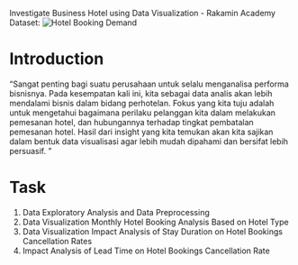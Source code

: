 Investigate Business Hotel using Data Visualization - Rakamin Academy <br>
Dataset:  ![Hotel Booking Demand]([https://myoctocat.com/assets/images/base-octocat.svg](https://www.kaggle.com/datasets/jessemostipak/hotel-booking-demand))

# Introduction
“Sangat penting bagi suatu perusahaan untuk selalu menganalisa performa bisnisnya. Pada kesempatan kali ini, kita sebagai data analis akan lebih mendalami bisnis dalam bidang perhotelan. Fokus yang kita tuju adalah untuk mengetahui bagaimana perilaku pelanggan kita dalam melakukan pemesanan hotel, dan hubungannya terhadap tingkat pembatalan pemesanan hotel. Hasil dari insight yang kita temukan akan kita sajikan dalam bentuk data visualisasi agar lebih mudah dipahami dan bersifat lebih persuasif. ”

# Task
1. Data Exploratory Analysis and Data Preprocessing
2. Data Visualization Monthly Hotel Booking Analysis Based on Hotel Type
3. Data Visualization Impact Analysis of Stay Duration on Hotel Bookings Cancellation Rates
4. Impact Analysis of Lead Time on Hotel Bookings Cancellation Rate
